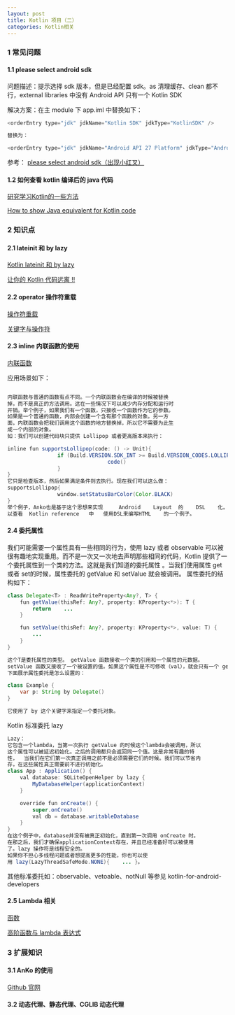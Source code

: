 ```yaml
---
layout: post
title: Kotlin 项目（二）
categories: Kotlin相关
---
```


### 1 常见问题 ###

#### 1.1 please select android sdk ####

问题描述：提示选择 sdk 版本，但是已经配置 sdk。as 清理缓存、clean 都不行，external libraries 中没有 Android API 只有一个 Kotlin SDK

解决方案：在主 module 下 app.iml 中替换如下：

```java
<orderEntry type="jdk" jdkName="Kotlin SDK" jdkType="KotlinSDK" />

替换为：

<orderEntry type="jdk" jdkName="Android API 27 Platform" jdkType="Android SDK" />

```
参考： [please select android sdk（出现小红叉）](http://www.cnblogs.com/aimqqroad-13/p/9313650.html)   

#### 1.2 如何查看 kotlin 编译后的 java 代码 ####

[研究学习Kotlin的一些方法](https://droidyue.com/blog/2017/05/08/how-to-study-kotlin/)  

[How to show Java equivalent for Kotlin code](https://medium.com/@mydogtom/tip-how-to-show-java-equivalent-for-kotlin-code-f7c81d76fa8)  

### 2 知识点 ###

#### 2.1 lateinit 和 by lazy ####

[Kotlin lateinit 和 by lazy](https://www.jianshu.com/p/e2cb4c65d4ff)  

[让你的 Kotlin 代码远离 !!](https://juejin.im/entry/593fa83afe88c2006a3a46f0)  

#### 2.2 operator 操作符重载 ####

[操作符重载](https://www.kotlincn.net/docs/reference/operator-overloading.html)  

[关键字与操作符](https://www.kotlincn.net/docs/reference/keyword-reference.html)  

#### 2.3 inline 内联函数的使用 ####

[内联函数](https://www.kotlincn.net/docs/reference/inline-functions.html)  

应用场景如下：
```java

内联函数与普通的函数有点不同。一个内联函数会在编译的时候被替换
掉，而不是真正的方法调用。这在一些情况下可以减少内存分配和运行时
开销。举个例子，如果我们有一个函数，只接收一个函数作为它的参数。
如果是一个普通的函数，内部会创建一个含有那个函数的对象。另一方
面，内联函数会把我们调用这个函数的地方替换掉，所以它不需要为此生
成一个内部的对象。
如：我们可以创建代码块只提供 Lollipop 或者更高版本来执行：

inline fun supportsLollipop(code: () -> Unit){
				if (Build.VERSION.SDK_INT >= Build.VERSION_CODES.LOLLIPOP)	{
								code()
				}
}
它只是检查版本，然后如果满足条件则去执行。现在我们可以这么做：
supportsLollipop{
				window.setStatusBarColor(Color.BLACK)
}
举个例子，Anko也是基于这个思想来实现	 Android	Layout	的	 DSL	化。你也可
以查看	 Kotlin	reference	中	使用DSL来编写HTML	的一个例子。

```

#### 2.4 委托属性 ####
我们可能需要一个属性具有一些相同的行为，使用	 lazy 或者 observable 可以被很有趣地实现重用。而不是一次又一次地去声明那些相同的代码，Kotlin 提供了一个委托属性到一个类的方法。这就是我们知道的委托属性	。当我们使用属性 get 或者 set的时候，属性委托的 getValue 和 setValue 就会被调用。
属性委托的结构如下：
```java
class Delegate<T> : ReadWriteProperty<Any?, T> {
    fun getValue(thisRef: Any?, property: KProperty<*>): T {
        return    ...
    }

    fun setValue(thisRef: Any?, property: KProperty<*>, value: T) {
        ...
    }
}

这个T是委托属性的类型。 getValue 函数接收一个类的引用和一个属性的元数据。
setValue 函数又接收了一个被设置的值。如果这个属性是不可修改（val），就会只有一个 getValue 函数。
下面展示属性委托是怎么设置的：

class Example {
    var p: String by Delegate()
}

它使用了 by 这个关键字来指定一个委托对象。
```
Kotlin 标准委托 lazy
```java
Lazy：
它包含一个lambda，当第一次执行 getValue 的时候这个lambda会被调用，所以
这个属性可以被延迟初始化。之后的调用都只会返回同一个值。这是非常有趣的特
性，	当我们在它们第一次真正调用之前不是必须需要它们的时候。我们可以节省内
存，在这些属性真正需要前不进行初始化。
class App : Application() {
    val database: SQLiteOpenHelper by lazy {
        MyDatabaseHelper(applicationContext)
    }

    override fun onCreate() {
        super.onCreate()
        val db = database.writableDatabase
    }
}
在这个例子中，database并没有被真正初始化，直到第一次调用 onCreate 时。
在那之后，我们才确保applicationContext存在，并且已经准备好可以被使用
了。lazy 操作符是线程安全的。
如果你不担心多线程问题或者想提高更多的性能，你也可以使
用 lazy(LazyThreadSafeMode.NONE){	...	}。

````
其他标准委托如：observable、vetoable、notNull 等参见 kotlin-for-android-developers


#### 2.5 Lambda 相关 ####

[函数](https://www.kotlincn.net/docs/reference/functions.html#函数)  

[高阶函数与 lambda 表达式](https://www.kotlincn.net/docs/reference/lambdas.html#高阶函数与-lambda-表达式)  


### 3 扩展知识 ###

#### 3.1 AnKo 的使用 ####

[Github 官网](https://github.com/Kotlin/anko)  

#### 3.2 动态代理、静态代理、CGLIB 动态代理 ####